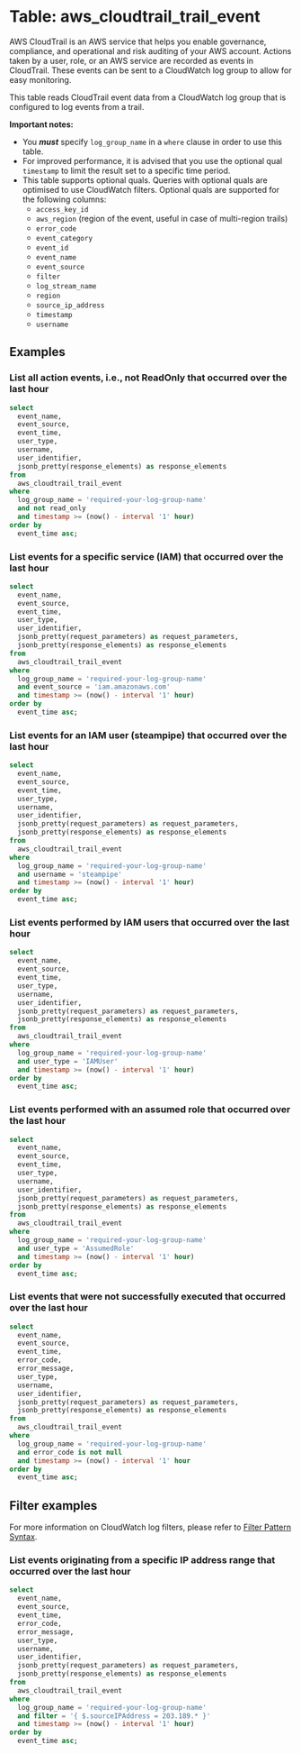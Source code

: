 # Table: aws_cloudtrail_trail_event

AWS CloudTrail is an AWS service that helps you enable governance, compliance, and operational and risk auditing of your AWS account. Actions taken by a user, role, or an AWS service are recorded as events in CloudTrail. These events can be sent to a CloudWatch log group to allow for easy monitoring.

This table reads CloudTrail event data from a CloudWatch log group that is configured to log events from a trail.

**Important notes:**

- You **_must_** specify `log_group_name` in a `where` clause in order to use this table.
- For improved performance, it is advised that you use the optional qual `timestamp` to limit the result set to a specific time period.
- This table supports optional quals. Queries with optional quals are optimised to use CloudWatch filters. Optional quals are supported for the following columns:
  - `access_key_id`
  - `aws_region` (region of the event, useful in case of multi-region trails)
  - `error_code`
  - `event_category`
  - `event_id`
  - `event_name`
  - `event_source`
  - `filter`
  - `log_stream_name`
  - `region`
  - `source_ip_address`
  - `timestamp`
  - `username`

## Examples

### List all action events, i.e., not ReadOnly that occurred over the last hour

```sql
select
  event_name,
  event_source,
  event_time,
  user_type,
  username,
  user_identifier,
  jsonb_pretty(response_elements) as response_elements
from
  aws_cloudtrail_trail_event
where
  log_group_name = 'required-your-log-group-name'
  and not read_only
  and timestamp >= (now() - interval '1' hour)
order by
  event_time asc;
```

### List events for a specific service (IAM) that occurred over the last hour

```sql
select
  event_name,
  event_source,
  event_time,
  user_type,
  user_identifier,
  jsonb_pretty(request_parameters) as request_parameters,
  jsonb_pretty(response_elements) as response_elements
from
  aws_cloudtrail_trail_event
where
  log_group_name = 'required-your-log-group-name'
  and event_source = 'iam.amazonaws.com'
  and timestamp >= (now() - interval '1' hour)
order by
  event_time asc;
```

### List events for an IAM user (steampipe) that occurred over the last hour

```sql
select
  event_name,
  event_source,
  event_time,
  user_type,
  username,
  user_identifier,
  jsonb_pretty(request_parameters) as request_parameters,
  jsonb_pretty(response_elements) as response_elements
from
  aws_cloudtrail_trail_event
where
  log_group_name = 'required-your-log-group-name'
  and username = 'steampipe'
  and timestamp >= (now() - interval '1' hour)
order by
  event_time asc;
```

### List events performed by IAM users that occurred over the last hour

```sql
select
  event_name,
  event_source,
  event_time,
  user_type,
  username,
  user_identifier,
  jsonb_pretty(request_parameters) as request_parameters,
  jsonb_pretty(response_elements) as response_elements
from
  aws_cloudtrail_trail_event
where
  log_group_name = 'required-your-log-group-name'
  and user_type = 'IAMUser'
  and timestamp >= (now() - interval '1' hour)
order by
  event_time asc;
```

### List events performed with an assumed role that occurred over the last hour

```sql
select
  event_name,
  event_source,
  event_time,
  user_type,
  username,
  user_identifier,
  jsonb_pretty(request_parameters) as request_parameters,
  jsonb_pretty(response_elements) as response_elements
from
  aws_cloudtrail_trail_event
where
  log_group_name = 'required-your-log-group-name'
  and user_type = 'AssumedRole'
  and timestamp >= (now() - interval '1' hour)
order by
  event_time asc;
```

### List events that were not successfully executed that occurred over the last hour

```sql
select
  event_name,
  event_source,
  event_time,
  error_code,
  error_message,
  user_type,
  username,
  user_identifier,
  jsonb_pretty(request_parameters) as request_parameters,
  jsonb_pretty(response_elements) as response_elements
from
  aws_cloudtrail_trail_event
where
  log_group_name = 'required-your-log-group-name'
  and error_code is not null
  and timestamp >= (now() - interval '1' hour
order by
  event_time asc;
```

## Filter examples

For more information on CloudWatch log filters, please refer to [Filter Pattern Syntax](https://docs.aws.amazon.com/AmazonCloudWatch/latest/logs/FilterAndPatternSyntax.html).

### List events originating from a specific IP address range that occurred over the last hour

```sql
select
  event_name,
  event_source,
  event_time,
  error_code,
  error_message,
  user_type,
  username,
  user_identifier,
  jsonb_pretty(request_parameters) as request_parameters,
  jsonb_pretty(response_elements) as response_elements
from
  aws_cloudtrail_trail_event
where
  log_group_name = 'required-your-log-group-name'
  and filter = '{ $.sourceIPAddress = 203.189.* }'
  and timestamp >= (now() - interval '1' hour)
order by
  event_time asc;
```
